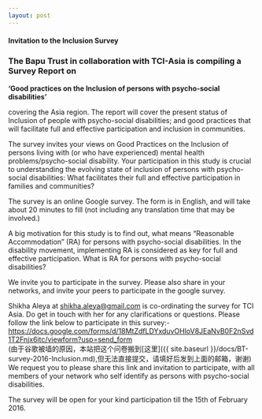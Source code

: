 ```yaml
---
layout: post
---
```

#### Invitation to the Inclusion Survey

### The Bapu Trust in collaboration with TCI-Asia is compiling a Survey Report on

**‘Good practices on the Inclusion of persons with psycho-social disabilities’**

 covering the Asia region. The report will cover the present status of Inclusion of people with psycho-social disabilities; and  good practices that will facilitate full and effective participation and inclusion in communities.

The survey invites your views on Good Practices on the Inclusion of persons living with (or who have experienced) mental health problems/psycho-social disability. Your participation in this study is crucial to understanding the evolving state of inclusion of persons with psycho-social disabilities: What facilitates their full and effective participation in families and communities?

The survey is an online Google survey. The form is in English, and will take about 20 minutes to fill (not including any translation time that may be involved.)

A big motivation for this study is to find out, what means “Reasonable Accommodation” (RA) for persons with psycho-social disabilities. In the disability movement, implementing RA is considered as key for full and effective participation. What is RA for persons with psycho-social disabilities?

We invite you to participate in the survey. Please also share in your networks, and invite your peers to participate in the google survey.

Shikha Aleya at shikha.aleya@gmail.com is co-ordinating the survey for TCI Asia. Do get in touch with her for any clarifications or questions.
Please follow the link below to participate in this survey:-
https://docs.google.com/forms/d/18MtZdfLDYxduvOHloV8JEaNvB0F2nSvd1T2Fnjx6itc/viewform?usp=send_form  
(由于谷歌被墙的原因，本站把这个问卷搬到[这里]({{ site.baseurl }}/docs/BT-survey-2016-Inclusion.md),但无法直接提交，请填好后发到上面的邮箱，谢谢)
We request you to please share this link and invitation to participate, with all members of your network who self identify as persons with psycho-social disabilities.

The survey will be open for your kind participation till the 15th of February 2016.

